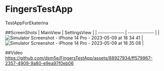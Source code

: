 # FingersTestApp
 TestAppForEkaterina
 
 ##ScreenShots
 | MainView  | SettingsView |
| ------------- | ------------- |
| ![Simulator Screenshot - iPhone 14 Pro - 2023-05-09 at 18 34 41](https://github.com/dsm5e/FingersTestApp/assets/88927934/d399a2db-d29a-4a1f-a1d1-7c276f48980d)
  |  ![Simulator Screenshot - iPhone 14 Pro - 2023-05-09 at 18 35 08](https://github.com/dsm5e/FingersTestApp/assets/88927934/4864887e-6287-4245-8c64-17eddbe7b503) |


##Video
https://github.com/dsm5e/FingersTestApp/assets/88927934/ff579967-2357-4909-9a80-e9ea97f0eb06
